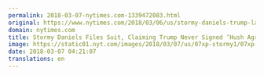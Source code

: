 ```yaml
---
permalink: 2018-03-07-nytimes.com-1339472083.html
original: https://www.nytimes.com/2018/03/06/us/stormy-daniels-trump-lawsuit.html?partner=rss&amp;emc=rss
domain: nytimes.com
title: Stormy Daniels Files Suit, Claiming Trump Never Signed ‘Hush Agreement’
image: https://static01.nyt.com/images/2018/03/07/us/07xp-stormy1/07xp-stormy1-mediumThreeByTwo440.jpg
date: 2018-03-07 04:21:07
translations: en
---
```


